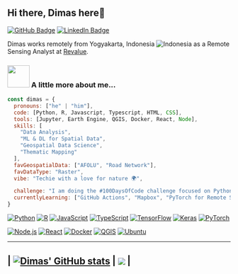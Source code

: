 ## Hi there, Dimas here👋
[![GitHub Badge](https://img.shields.io/github/followers/dimasmaulana99?style=social)](https://github.com/dimasmaulana99?tab=followers)
[![LinkedIn Badge](https://img.shields.io/badge/My-LinkedIn-blue)](https://www.linkedin.com/in/dimasmaulana99)

Dimas works remotely from Yogyakarta, Indonesia ![Indonesia](https://raw.githubusercontent.com/stevenrskelton/flag-icon/master/png/16/country-4x3/id.png "Indonesia") as a Remote Sensing Analyst at [Revalue](https://revalue.earth/).
### <img src="https://media4.giphy.com/media/v1.Y2lkPTc5MGI3NjExNDNnOGszYnY5amp5MWxueG45MHpieWNjNG5wMGV6MHpma2lwZTZ0YiZlcD12MV9pbnRlcm5hbF9naWZfYnlfaWQmY3Q9cw/LSG23wzclSytSfwUA2/giphy.gif" width="50"> A little more about me...

```javascript
const dimas = {
  pronouns: ["he" | "him"],
  code: [Python, R, Javascript, Typescript, HTML, CSS],
  tools: [Jupyter, Earth Engine, QGIS, Docker, React, Node],
  skills: [
    "Data Analysis",
    "ML & DL for Spatial Data",
    "Geospatial Data Science",
    "Thematic Mapping"
  ],
  favGeospatialData: ["AFOLU", "Road Network"],
  favDataType: "Raster",
  vibe: "Techie with a love for nature 🌍",

  challenge: "I am doing the #100DaysOfCode challenge focused on Python and Javascript",
  currentlyLearning: ["GitHub Actions", "Mapbox", "PyTorch for Remote Sensing", "RNNs", "Transformers"]
}
```
[![Python](https://img.shields.io/badge/Python-%233670A0.svg?style=for-the-badge&logo=Python&logoColor=ffdd54)](https://www.python.org/)
[![R](https://img.shields.io/badge/R-%23276DC3.svg?style=for-the-badge&logo=r&logoColor=white)](https://www.r-project.org/)
[![JavaScript](https://img.shields.io/badge/JavaScript-%23F7DF1E.svg?style=for-the-badge&logo=JavaScript&logoColor=black)](https://developer.mozilla.org/en-US/docs/Web/JavaScript)
[![TypeScript](https://img.shields.io/badge/TypeScript-%233178C6.svg?style=for-the-badge&logo=TypeScript&logoColor=white)](https://www.typescriptlang.org/)
[![TensorFlow](https://img.shields.io/badge/TensorFlow-%23FF6F00.svg?style=for-the-badge&logo=TensorFlow&logoColor=white)](https://www.tensorflow.org/)
[![Keras](https://img.shields.io/badge/Keras-%23D00000.svg?style=for-the-badge&logo=Keras&logoColor=white)](https://keras.io/)
[![PyTorch](https://img.shields.io/badge/PyTorch-%23EE4C2C.svg?style=for-the-badge&logo=PyTorch&logoColor=white)](https://pytorch.org/)

[![Node.js](https://img.shields.io/badge/Node.js-%23339933.svg?style=for-the-badge&logo=Node.js&logoColor=white)](https://nodejs.org/)
[![React](https://img.shields.io/badge/React-%2361DAFB.svg?style=for-the-badge&logo=React&logoColor=black)](https://react.dev/)
[![Docker](https://img.shields.io/badge/Docker-%230db7ed.svg?style=for-the-badge&logo=Docker&logoColor=white)](https://www.docker.com/)
[![QGIS](https://img.shields.io/badge/QGIS-%23589933.svg?style=for-the-badge&logo=QGIS&logoColor=white)](https://qgis.org/)
[![Ubuntu](https://img.shields.io/badge/Ubuntu-%23E95420.svg?style=for-the-badge&logo=Ubuntu&logoColor=white&color=blueviolet)](https://ubuntu.com/)

---
| <a href="https://github.com/anuraghazra/github-readme-stats"><img align="center" src="https://github-readme-stats.vercel.app/api?username=dimasmaulana99&show_icons=true&include_all_commits=true&theme=react&hide_border=true&rank_icon=percentile&custom_title=Dimas%27+GitHub+Stats" alt="Dimas' GitHub stats" /></a> | <a href="https://github.com/anuraghazra/github-readme-stats"><img align="center" src="https://github-readme-stats.vercel.app/api/top-langs/?username=dimasmaulana99&layout=compact&theme=react&langs_count=5&hide=go,html,css,tex&hide_border=true" /></a> |
---

